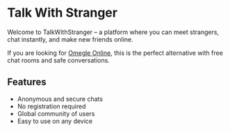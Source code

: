 # Talk With Stranger

Welcome to TalkWithStranger – a platform where you can meet strangers, chat instantly, and make new friends online.  

If you are looking for [Omegle Online](https://talkwithstranger.com/free-chat-rooms/indian-omegle-girls), this is the perfect alternative with free chat rooms and safe conversations.  

## Features
- Anonymous and secure chats  
- No registration required  
- Global community of users  
- Easy to use on any device  

